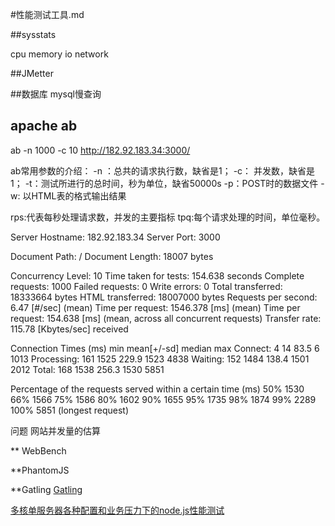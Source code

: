 #性能测试工具.md

##sysstats

cpu memory io network

##JMetter


##数据库
mysql慢查询 

## apache ab
ab -n 1000 -c 10 http://182.92.183.34:3000/

ab常用参数的介绍：
-n ：总共的请求执行数，缺省是1；
-c： 并发数，缺省是1；
-t：测试所进行的总时间，秒为单位，缺省50000s
-p：POST时的数据文件
-w: 以HTML表的格式输出结果

rps:代表每秒处理请求数，并发的主要指标 
tpq:每个请求处理的时间，单位毫秒。


Server Hostname:        182.92.183.34
Server Port:            3000

Document Path:          /
Document Length:        18007 bytes

Concurrency Level:      10
Time taken for tests:   154.638 seconds
Complete requests:      1000
Failed requests:        0
Write errors:           0
Total transferred:      18333664 bytes
HTML transferred:       18007000 bytes
Requests per second:    6.47 [#/sec] (mean)
Time per request:       1546.378 [ms] (mean)
Time per request:       154.638 [ms] (mean, across all concurrent requests)
Transfer rate:          115.78 [Kbytes/sec] received

Connection Times (ms)
              min  mean[+/-sd] median   max
Connect:        4   14  83.5      6    1013
Processing:   161 1525 229.9   1523    4838
Waiting:      152 1484 138.4   1501    2012
Total:        168 1538 256.3   1530    5851

Percentage of the requests served within a certain time (ms)
  50%   1530
  66%   1566
  75%   1586
  80%   1602
  90%   1655
  95%   1735
  98%   1874
  99%   2289
 100%   5851 (longest request)


问题
网站并发量的估算


** WebBench


**PhantomJS

**Gatling
[Gatling](http://www.infoq.com/cn/articles/new-generation-server-testing-tool-gatling/)

[多核单服务器各种配置和业务压力下的node.js性能测试](http://snoopyxdy.blog.163.com/blog/static/6011744020117315192204/)